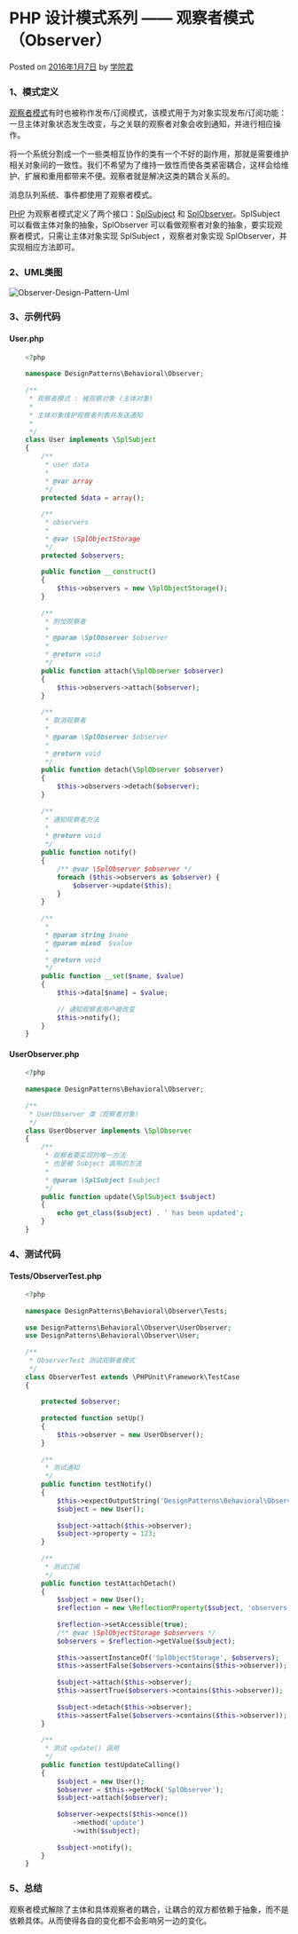 # PHP 设计模式系列 —— 观察者模式（Observer）

 Posted on [2016年1月7日][0] by [学院君][1]

### **1、模式定义**

[观察者模式][2]有时也被称作发布/订阅模式，该模式用于为对象实现发布/订阅功能：一旦主体对象状态发生改变，与之关联的观察者对象会收到通知，并进行相应操作。

将一个系统分割成一个一些类相互协作的类有一个不好的副作用，那就是需要维护相关对象间的一致性。我们不希望为了维持一致性而使各类紧密耦合，这样会给维护、扩展和重用都带来不便。观察者就是解决这类的耦合关系的。

消息队列系统、事件都使用了观察者模式。

[PHP][3] 为观察者模式定义了两个接口：[SplSubject][4] 和 [SplObserver][5]。SplSubject 可以看做主体对象的抽象，SplObserver 可以看做观察者对象的抽象，要实现观察者模式，只需让主体对象实现 SplSubject ，观察者对象实现 SplObserver，并实现相应方法即可。

### **2、UML类图**

![Observer-Design-Pattern-Uml][6]

### **3、示例代码**

#### **User.php**

```php
    <?php
    
    namespace DesignPatterns\Behavioral\Observer;
    
    /**
     * 观察者模式 : 被观察对象 (主体对象)
     *
     * 主体对象维护观察者列表并发送通知
     *
     */
    class User implements \SplSubject
    {
        /**
         * user data
         *
         * @var array
         */
        protected $data = array();
    
        /**
         * observers
         *
         * @var \SplObjectStorage
         */
        protected $observers;
        
        public function __construct()
        {
            $this->observers = new \SplObjectStorage();
        }
    
        /**
         * 附加观察者
         *
         * @param \SplObserver $observer
         *
         * @return void
         */
        public function attach(\SplObserver $observer)
        {
            $this->observers->attach($observer);
        }
    
        /**
         * 取消观察者
         *
         * @param \SplObserver $observer
         *
         * @return void
         */
        public function detach(\SplObserver $observer)
        {
            $this->observers->detach($observer);
        }
    
        /**
         * 通知观察者方法
         *
         * @return void
         */
        public function notify()
        {
            /** @var \SplObserver $observer */
            foreach ($this->observers as $observer) {
                $observer->update($this);
            }
        }
    
        /**
         *
         * @param string $name
         * @param mixed  $value
         *
         * @return void
         */
        public function __set($name, $value)
        {
            $this->data[$name] = $value;
    
            // 通知观察者用户被改变
            $this->notify();
        }
    }
```
#### **UserObserver.php**

```php
    <?php
    
    namespace DesignPatterns\Behavioral\Observer;
    
    /**
     * UserObserver 类（观察者对象）
     */
    class UserObserver implements \SplObserver
    {
        /**
         * 观察者要实现的唯一方法
         * 也是被 Subject 调用的方法
         *
         * @param \SplSubject $subject
         */
        public function update(\SplSubject $subject)
        {
            echo get_class($subject) . ' has been updated';
        }
    }
```
### **4、测试代码**

#### **Tests/ObserverTest.php**

```php
    <?php
    
    namespace DesignPatterns\Behavioral\Observer\Tests;
    
    use DesignPatterns\Behavioral\Observer\UserObserver;
    use DesignPatterns\Behavioral\Observer\User;
    
    /**
     * ObserverTest 测试观察者模式
     */
    class ObserverTest extends \PHPUnit\Framework\TestCase
    {
    
        protected $observer;
    
        protected function setUp()
        {
            $this->observer = new UserObserver();
        }
    
        /**
         * 测试通知
         */
        public function testNotify()
        {
            $this->expectOutputString('DesignPatterns\Behavioral\Observer\User has been updated');
            $subject = new User();
    
            $subject->attach($this->observer);
            $subject->property = 123;
        }
    
        /**
         * 测试订阅
         */
        public function testAttachDetach()
        {
            $subject = new User();
            $reflection = new \ReflectionProperty($subject, 'observers');
    
            $reflection->setAccessible(true);
            /** @var \SplObjectStorage $observers */
            $observers = $reflection->getValue($subject);
    
            $this->assertInstanceOf('SplObjectStorage', $observers);
            $this->assertFalse($observers->contains($this->observer));
    
            $subject->attach($this->observer);
            $this->assertTrue($observers->contains($this->observer));
    
            $subject->detach($this->observer);
            $this->assertFalse($observers->contains($this->observer));
        }
    
        /**
         * 测试 update() 调用
         */
        public function testUpdateCalling()
        {
            $subject = new User();
            $observer = $this->getMock('SplObserver');
            $subject->attach($observer);
    
            $observer->expects($this->once())
                ->method('update')
                ->with($subject);
    
            $subject->notify();
        }
    }
```
### **5、总结**

观察者模式解除了主体和具体观察者的耦合，让耦合的双方都依赖于抽象，而不是依赖具体。从而使得各自的变化都不会影响另一边的变化。

[0]: http://laravelacademy.org/post/2935.html
[1]: http://laravelacademy.org/post/author/nonfu
[2]: http://laravelacademy.org/tags/%e8%a7%82%e5%af%9f%e8%80%85%e6%a8%a1%e5%bc%8f
[3]: http://laravelacademy.org/tags/php
[4]: http://laravelacademy.org/tags/splsubject
[5]: http://laravelacademy.org/tags/splobserver
[6]: http://laravelacademy.org/wp-content/uploads/2016/01/Observer-Design-Pattern-Uml.png